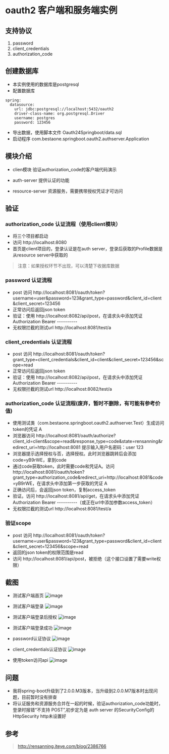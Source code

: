 
# oauth2 客户端和服务端实例

## 支持协议

1. password
1. client_credentials
1. authorization_code

## 创建数据库

- 本实例使用的数据库是postgresql
- 配置数据库
```
spring:
  datasource:
    url: jdbc:postgresql://localhost:5432/oauth2
    driver-class-name: org.postgresql.Driver
    username: postgres
    password: 123456
```
- 导出数据，使用脚本文件 Oauth24Springboot/data.sql
- 启动程序 com.bestaone.springboot.oauth2.authserver.Application

## 模块介绍

- clien模块
验证authorization_code的客户端代码演示

- auth-server 
提供认证的功能

- resource-server
资源服务，需要携带授权凭证才可访问

## 验证

### authorization_code 认证流程（使用client模块）

- 将三个项目都启动
- 访问 http://localhost:8080
- 首页是client项目的，登录认证是在auth server，登录后获取的Profile数据是从resource server中获取的
> 注意：如果授权环节不出现，可以清楚下收据库数据

### password 认证流程

- post 访问 http://localhost:8081/oauth/token?username=user&password=123&grant_type=password&client_id=client&client_secret=123456
- 正常访问后返回json token
- 验证：使用 http://localhost:8082/api/post，在请求头中添加凭证 Authorization Bearer ----------
- 无权限拦截的测试url http://localhost:8081/test/a

### client_credentials 认证流程

- post 访问 http://localhost:8081/oauth/token?grant_type=client_credentials&client_id=client&client_secret=123456&scope=read
- 正常访问后返回json token
- 验证：使用 http://localhost:8082/api/post，在请求头中添加凭证 Authorization Bearer ----------
- 无权限拦截的测试url http://localhost:8082/test/a

### authorization_code 认证流程(废弃，暂时不删除，有可能有参考价值)

- 使用测试类（com.bestaone.springboot.oauth2.authserver.Test）生成访问token的凭证 A
- 浏览器访问 http://localhost:8081/oauth/authorize?client_id=client&scope=read&response_type=code&state=rensanning&redirect_uri=http://localhost:8081
提示输入用户名密码：user 123
- 浏览器提示选择授权与否，选择授权。此时浏览器跳转后会添加code=yB9rWE，拿到code
- 通过code获取token，此时需要code和凭证A。访问 http://localhost:8081/oauth/token?grant_type=authorization_code&redirect_uri=http://localhost:8081&code=yB9rWE，在请求头中添加第一步获取的凭证 A
- 正确访问后，会返回json token，复制access_token
- 验证。访问 http://localhost:8081/api/get，在请求头中添加凭证Authorization Bearer ----------（或正在url中添加参数access_token）
- 无权限拦截的测试url http://localhost:8081/test/a

### 验证scope

- post 访问 http://localhost:8081/oauth/token?username=user&password=123&grant_type=password&client_id=client&client_secret=123456&scope=read
- 返回的json token的权限范围是read
- 访问 http://localhost:8081/api/post，被拒绝（这个接口设置了需要write权限）

## 截图

- 测试客户端首页
![image](https://github.com/bestaone/Oauth24Springboot/doc/client_index.png)

- 测试客户端登录
![image](https://github.com/bestaone/Oauth24Springboot/doc/client_login.png)

- 测试客户端登录后授权
![image](https://github.com/bestaone/Oauth24Springboot/doc/approval.png)

- 测试客户端登录成功
![image](https://github.com/bestaone/Oauth24Springboot/doc/client_login_success.png)

- password认证协议
![image](https://github.com/bestaone/Oauth24Springboot/doc/password_grant_type.png)

- client_credentials认证协议
![image](https://github.com/bestaone/Oauth24Springboot/doc/client_credentials_grant_type.png)

- 使用token访问api
![image](https://github.com/bestaone/Oauth24Springboot/doc/test_api.png)


## 问题

- 我将spring-boot升级到了2.0.0.M3版本，当升级到2.0.0.M7版本时出现问题，目前暂时没有排查
- 将认证服务和资源服务合并在一起的时候，验证authorization_code功能时，登录时报错“不支持 POST”,初步定为是 auth server 的SecurityConfig的HttpSecurity http未设置好

## 参考

> http://rensanning.iteye.com/blog/2386766